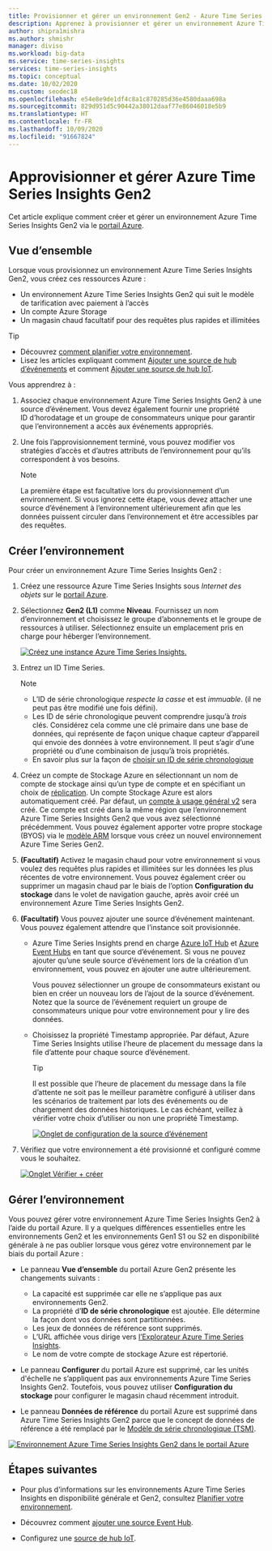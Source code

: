 ```yaml
---
title: Provisionner et gérer un environnement Gen2 - Azure Time Series | Microsoft Docs
description: Apprenez à provisionner et gérer un environnement Azure Time Series Insights Gen2.
author: shipra1mishra
ms.author: shmishr
manager: diviso
ms.workload: big-data
ms.service: time-series-insights
services: time-series-insights
ms.topic: conceptual
ms.date: 10/02/2020
ms.custom: seodec18
ms.openlocfilehash: e54e8e9de1df4c8a1c870285d36e4580daaa698a
ms.sourcegitcommit: 829d951d5c90442a38012daaf77e86046018e5b9
ms.translationtype: HT
ms.contentlocale: fr-FR
ms.lasthandoff: 10/09/2020
ms.locfileid: "91667824"
---
```

# <a name="provision-and-manage-azure-time-series-insights-gen2"></a>Approvisionner et gérer Azure Time Series Insights Gen2

Cet article explique comment créer et gérer un environnement Azure Time Series Insights Gen2 via le [portail Azure](https://portal.azure.com/).

## <a name="overview"></a>Vue d’ensemble

Lorsque vous provisionnez un environnement Azure Time Series Insights Gen2, vous créez ces ressources Azure :

* Un environnement Azure Time Series Insights Gen2 qui suit le modèle de tarification avec paiement à l’accès
* Un compte Azure Storage
* Un magasin chaud facultatif pour des requêtes plus rapides et illimitées

> [!TIP]
>
> * Découvrez [comment planifier votre environnement](./time-series-insights-update-plan.md).
> * Lisez les articles expliquant comment [Ajouter une source de hub d’événements](./time-series-insights-how-to-add-an-event-source-eventhub.md) et comment [Ajouter une source de hub IoT](./time-series-insights-how-to-add-an-event-source-iothub.md).

Vous apprendrez à :

1. Associez chaque environnement Azure Time Series Insights Gen2 à une source d’événement. Vous devez également fournir une propriété ID d’horodatage et un groupe de consommateurs unique pour garantir que l’environnement a accès aux événements appropriés.

1. Une fois l’approvisionnement terminé, vous pouvez modifier vos stratégies d’accès et d’autres attributs de l’environnement pour qu’ils correspondent à vos besoins.

   > [!NOTE]
   > La première étape est facultative lors du provisionnement d’un environnement. Si vous ignorez cette étape, vous devez attacher une source d’événement à l’environnement ultérieurement afin que les données puissent circuler dans l’environnement et être accessibles par des requêtes.

## <a name="create-the-environment"></a>Créer l’environnement

Pour créer un environnement Azure Time Series Insights Gen2 :

1. Créez une ressource Azure Time Series Insights sous *Internet des objets* sur le [portail Azure](https://portal.azure.com/).

1. Sélectionnez **Gen2 (L1)** comme **Niveau**. Fournissez un nom d’environnement et choisissez le groupe d’abonnements et le groupe de ressources à utiliser. Sélectionnez ensuite un emplacement pris en charge pour héberger l’environnement.

   [![Créez une instance Azure Time Series Insights.](media/v2-update-manage/create-and-manage-configuration.png)](media/v2-update-manage/create-and-manage-configuration.png#lightbox)

1. Entrez un ID Time Series.

    > [!NOTE]
    >
    > * L’ID de série chronologique *respecte la casse* et est *immuable*. (il ne peut pas être modifié une fois défini).
    > * Les ID de série chronologique peuvent comprendre jusqu’à *trois* clés. Considérez cela comme une clé primaire dans une base de données, qui représente de façon unique chaque capteur d’appareil qui envoie des données à votre environnement. Il peut s’agir d’une propriété ou d’une combinaison de jusqu’à trois propriétés.
    > * En savoir plus sur la façon de [choisir un ID de série chronologique](time-series-insights-update-how-to-id.md)

1. Créez un compte de Stockage Azure en sélectionnant un nom de compte de stockage ainsi qu’un type de compte et en spécifiant un choix de [réplication](https://docs.microsoft.com/azure/storage/common/redundancy-migration?tabs=portal). Un compte Stockage Azure est alors automatiquement créé. Par défaut, un [compte à usage général v2](https://docs.microsoft.com/azure/storage/common/storage-account-overview) sera créé. Ce compte est créé dans la même région que l’environnement Azure Time Series Insights Gen2 que vous avez sélectionné précédemment.
Vous pouvez également apporter votre propre stockage (BYOS) via le [modèle ARM](./time-series-insights-manage-resources-using-azure-resource-manager-template.md) lorsque vous créez un nouvel environnement Azure Time Series Gen2.

1. **(Facultatif)** Activez le magasin chaud pour votre environnement si vous voulez des requêtes plus rapides et illimitées sur les données les plus récentes de votre environnement. Vous pouvez également créer ou supprimer un magasin chaud par le biais de l’option **Configuration du stockage** dans le volet de navigation gauche, après avoir créé un environnement Azure Time Series Insights Gen2.

1. **(Facultatif)** Vous pouvez ajouter une source d’événement maintenant. Vous pouvez également attendre que l’instance soit provisionnée.

   * Azure Time Series Insights prend en charge [Azure IoT Hub](./time-series-insights-how-to-add-an-event-source-iothub.md) et [Azure Event Hubs](./time-series-insights-how-to-add-an-event-source-eventhub.md) en tant que source d’événement. Si vous ne pouvez ajouter qu’une seule source d’événement lors de la création d’un environnement, vous pouvez en ajouter une autre ultérieurement.

     Vous pouvez sélectionner un groupe de consommateurs existant ou bien en créer un nouveau lors de l’ajout de la source d’événement. Notez que la source de l’événement requiert un groupe de consommateurs unique pour votre environnement pour y lire des données.

   * Choisissez la propriété Timestamp appropriée. Par défaut, Azure Time Series Insights utilise l’heure de placement du message dans la file d’attente pour chaque source d’événement.

     > [!TIP]
     > Il est possible que l’heure de placement du message dans la file d’attente ne soit pas le meilleur paramètre configuré à utiliser dans les scénarios de traitement par lots des événements ou de chargement des données historiques. Le cas échéant, veillez à vérifier votre choix d’utiliser ou non une propriété Timestamp.

     [![Onglet de configuration de la source d’événement](media/v2-update-manage/create-and-manage-event-source.png)](media/v2-update-manage/create-and-manage-event-source.png#lightbox)

1. Vérifiez que votre environnement a été provisionné et configuré comme vous le souhaitez.

    [![Onglet Vérifier + créer](media/v2-update-manage/create-and-manage-review-and-confirm.png)](media/v2-update-manage/create-and-manage-review-and-confirm.png#lightbox)

## <a name="manage-the-environment"></a>Gérer l’environnement

Vous pouvez gérer votre environnement Azure Time Series Insights Gen2 à l’aide du portail Azure. Il y a quelques différences essentielles entre les environnements Gen2 et les environnements Gen1 S1 ou S2 en disponibilité générale à ne pas oublier lorsque vous gérez votre environnement par le biais du portail Azure :

* Le panneau **Vue d’ensemble** du portail Azure Gen2 présente les changements suivants :

  * La capacité est supprimée car elle ne s’applique pas aux environnements Gen2.
  * La propriété d’**ID de série chronologique** est ajoutée. Elle détermine la façon dont vos données sont partitionnées.
  * Les jeux de données de référence sont supprimés.
  * L’URL affichée vous dirige vers [l’Explorateur Azure Time Series Insights](./time-series-insights-update-explorer.md).
  * Le nom de votre compte de stockage Azure est répertorié.

* Le panneau **Configurer** du portail Azure est supprimé, car les unités d'échelle ne s’appliquent pas aux environnements Azure Time Series Insights Gen2. Toutefois, vous pouvez utiliser **Configuration du stockage** pour configurer le magasin chaud récemment introduit.

* Le panneau **Données de référence** du portail Azure est supprimé dans Azure Time Series Insights Gen2 parce que le concept de données de référence a été remplacé par le [Modèle de série chronologique (TSM)](/azure/time-series-insights/concepts-model-overview).

[![Environnement Azure Time Series Insights Gen2 dans le portail Azure](media/v2-update-manage/create-and-manage-overview-confirm.png)](media/v2-update-manage/create-and-manage-overview-confirm.png#lightbox)

## <a name="next-steps"></a>Étapes suivantes

* Pour plus d’informations sur les environnements Azure Time Series Insights en disponibilité générale et Gen2, consultez [Planifier votre environnement](./time-series-insights-update-plan.md).

* Découvrez comment [ajouter une source Event Hub](./time-series-insights-how-to-add-an-event-source-eventhub.md).

* Configurez une [source de hub IoT](./time-series-insights-how-to-add-an-event-source-iothub.md).

